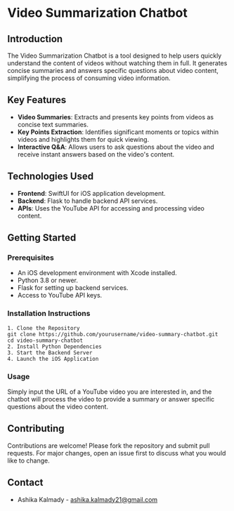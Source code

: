 # Video Summarization Chatbot

## Introduction
The Video Summarization Chatbot is a tool designed to help users quickly understand the content of videos without watching them in full. It generates concise summaries and answers specific questions about video content, simplifying the process of consuming video information.

## Key Features
- **Video Summaries**: Extracts and presents key points from videos as concise text summaries.
- **Key Points Extraction**: Identifies significant moments or topics within videos and highlights them for quick viewing.
- **Interactive Q&A**: Allows users to ask questions about the video and receive instant answers based on the video's content.

## Technologies Used
- **Frontend**: SwiftUI for iOS application development.
- **Backend**: Flask to handle backend API services.
- **APIs**: Uses the YouTube API for accessing and processing video content.

## Getting Started

### Prerequisites
- An iOS development environment with Xcode installed.
- Python 3.8 or newer.
- Flask for setting up backend services.
- Access to YouTube API keys.

### Installation Instructions
```
1. Clone the Repository
git clone https://github.com/yourusername/video-summary-chatbot.git
cd video-summary-chatbot
2. Install Python Dependencies
3. Start the Backend Server
4. Launch the iOS Application
```

### Usage
Simply input the URL of a YouTube video you are interested in, and the chatbot will process the video to provide a summary or answer specific questions about the video content.

## Contributing
Contributions are welcome! Please fork the repository and submit pull requests. For major changes, open an issue first to discuss what you would like to change.

## Contact
- Ashika Kalmady - [ashika.kalmady21@gmail.com](mailto:ashika.kalmady21@gmail.com)

